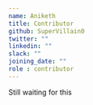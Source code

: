 ```yaml
---
name: Aniketh
title: Contributor
github: SuperVillain0
twitter: ""
linkedin: ""
slack: ""
joining_date: ""
role : contributor
---
```


Still waiting for this
